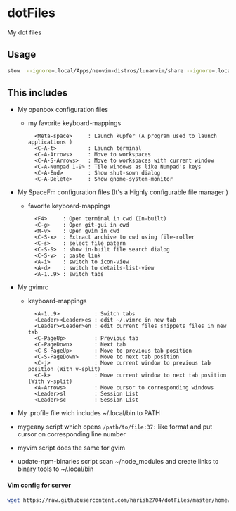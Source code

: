 dotFiles
========

My dot files 
## Usage
```sh
stow  --ignore=.local/Apps/neovim-distros/lunarvim/share --ignore=.local/Apps/neovim-distros/lunarvim/cache -t $HOME home
```
## This includes
* My openbox configuration files
    * my favorite keyboard-mappings

            <Meta-space>     : Launch kupfer (A program used to launch applications )
            <C-A-t>          : Launch terminal
            <C-A-Arrows>     : Move to workspaces
            <C-A-S-Arrows>   : Move to workspaces with current window
            <C-A-Numpad 1-9> : Tile windows as like Numpad's keys
            <C-A-End>        : Show shut-sown dialog
            <C-A-Delete>     : Show gnome-system-monitor

* My SpaceFm configuration files (It's a Highly configurable file manager )
    * favorite keyboard-mappings

            <F4>     : Open terminal in cwd (In-built)
            <C-g>    : Open git-gui in cwd
            <M-v>    : Open gvim in cwd
            <C-S-x>  : Extract archive to cwd using file-roller
            <C-s>    : select file patern
            <C-S-S>  : show in-built file search dialog
            <C-S-v>  : paste link
            <A-i>    : switch to icon-view
            <A-d>    : switch to details-list-view
            <A-1..9> : switch tabs

* My gvimrc
    * keyboard-mappings

            <A-1..9>           : Switch tabs
            <Leader><Leader>es : edit ~/.vimrc in new tab
            <Leader><Leader>en : edit current files snippets files in new tab
            <C-PageUp>         : Previous tab
            <C-PageDown>       : Next tab
            <C-S-PageUp>       : Move to previous tab position
            <C-S-PageDown>     : Move to next tab position
            <C-j>              : Move current window to previous tab position (With v-split)
            <C-k>              : Move current window to next tab position (With v-split)
            <A-Arrows>         : Move cursor to corresponding windows
            <Leader>sl         : Session List
            <Leader>sc         : Session List

* My .profile file wich includes ~/.local/bin to PATH

* mygeany script which opens `/path/to/file:37:` like format and put cursor on corresponding line number
* myvim script does the same for gvim
* update-npm-binaries script scan ~/node_modules and create links to binary tools to ~/.local/bin

#### Vim config for server

```bash
wget https://raw.githubusercontent.com/harish2704/dotFiles/master/home/.config/nvim/server.vim -O ~/.vimrc
```
